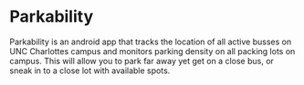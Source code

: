 # Parkability

Parkability is an android app that tracks the location of all active busses on UNC Charlottes campus and monitors parking density on all packing lots on campus. This will allow you to park far away yet get on a close bus, or sneak in to a close lot with available spots.
